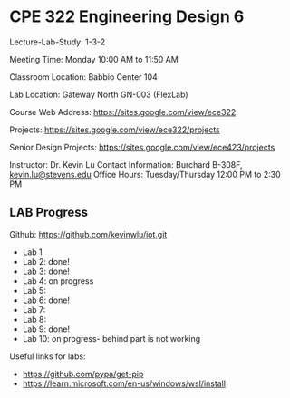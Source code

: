 # CPE 322 Engineering Design 6

Lecture-Lab-Study: 1-3-2

Meeting Time: Monday 10:00 AM to 11:50 AM

Classroom Location: Babbio Center 104

Lab Location: Gateway North GN-003 (FlexLab)

Course Web Address: https://sites.google.com/view/ece322

Projects: https://sites.google.com/view/ece322/projects

Senior Design Projects: https://sites.google.com/view/ece423/projects

Instructor: Dr. Kevin Lu
Contact Information: Burchard B-308F, [kevin.lu@stevens.edu](mailto:kevin.lu@stevens.edu) 
Office Hours: Tuesday/Thursday 12:00 PM to 2:30 PM



## LAB Progress
Github: https://github.com/kevinwlu/iot.git

- Lab 1
- Lab 2: done!
- Lab 3: done!
- Lab 4: on progress
- Lab 5:
- Lab 6: done!
- Lab 7:
- Lab 8:
- Lab 9: done!
- Lab 10: on progress- behind part is not working

Useful links for labs:
- https://github.com/pypa/get-pip
- https://learn.microsoft.com/en-us/windows/wsl/install
